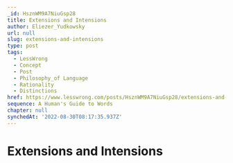 ```yaml
---
_id: HsznWM9A7NiuGsp28
title: Extensions and Intensions
author: Eliezer_Yudkowsky
url: null
slug: extensions-and-intensions
type: post
tags:
  - LessWrong
  - Concept
  - Post
  - Philosophy_of Language
  - Rationality
  - Distinctions
href: https://www.lesswrong.com/posts/HsznWM9A7NiuGsp28/extensions-and-intensions
sequence: A Human's Guide to Words
chapter: null
synchedAt: '2022-08-30T08:17:35.937Z'
---
```


# Extensions and Intensions
